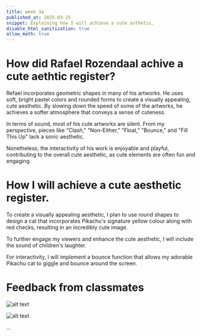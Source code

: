 ```yaml
---
title: week 3a
published_at: 2025-03-25
snippet: Explaining how I will achieve a cute asthetic.
disable_html_sanitization: true
allow_math: true
---
```


# How did Rafael Rozendaal achive a cute aethtic register?

Refael incorporates geometric shapes in many of his artworks. He uses soft, bright pastel colors and rounded forms to create a visually appealing, cute aesthetic. By slowing down the speed of some of the artworks, he achieves a softer atmosphere that conveys a sense of cuteness.

In terms of sound, most of his cute artworks are silent. From my perspective, pieces like "Clash," "Non-Either," "Float," "Bounce," and "Fill This Up" lack a sonic aesthetic.

Nonetheless, the interactivity of his work is enjoyable and playful, contributing to the overall cute aesthetic, as cute elements are often fun and engaging.

# How I will achieve a cute aesthetic register.

To create a visually appealing aesthetic, I plan to use round shapes to design a cat that incorporates Pikachu's signature yellow colour along with red checks, resulting in an incredibly cute image.

To further engage my viewers and enhance the cute aesthetic, I will include the sound of children's laughter.

For interactivity, I will implement a bounce function that allows my adorable Pikachu cat to giggle and bounce around the screen.

# Feedback from classmates

![alt text](feedback-travv.png)

![alt text](feedback-joolie.png)

...
